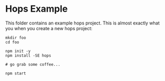 # Hops Example

This folder contains an example hops project. This is almost exactly what you when you create a new hops project:

```shell
mkdir foo
cd foo

npm init -y
npm install -SE hops

# go grab some coffee...

npm start
```
